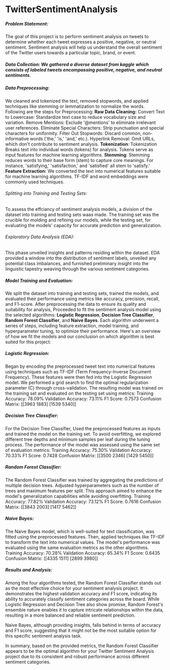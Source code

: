 # TwitterSentimentAnalysis
##### Problem Statement:

The goal of this project is to perform sentiment analysis on tweets to determine whether each tweet expresses a positive, negative, or neutral sentiment. Sentiment analysis will help us understand the overall sentiment of the Twitter users towards a particular topic, brand, or event.

##### Data Collection: We gathered a diverse dataset from kaggle which consists of labeled tweets encompassing positive, negative, and neutral sentiments.
##### Data Preprocessing: 
We cleaned and tokenized the text, removed stopwords, and applied techniques like stemming or lemmatization to normalize the words. Following are the steps for Preprocessing:
**Raw Data Cleaning:**
Convert Text to Lowercase: Standardize text case to reduce vocabulary size and variation.
Remove Mentions: Exclude '@mentions' to eliminate irrelevant user references.
Eliminate Special Characters: Strip punctuation and special characters for uniformity.
Filter Out Stopwords: Discard common, non-informative words ('the,' 'is,' 'and,' etc.).
Hyperlink Removal: Omit URLs, which don't contribute to sentiment analysis.
**Tokenization**:
Tokenization Breaks text into individual words (tokens) for analysis.
Tokens serve as input features for machine learning algorithms.
**Stemming**:
Stemming reduces words to their base form (stem) to capture core meanings.
For instance, 'satisfying,' 'satisfaction,' and 'satisfied' all stem to 'satisfy.'
**Feature Extraction:** We converted the text into numerical features suitable for machine learning algorithms. TF-IDF and word embeddings were commonly used techniques.

###### Splitting into Training and Testing Sets: 
To assess the effciancy of sentiment analysis models, a division of the dataset into training and testing sets waas made. The training set was the crucible for molding and refining our models, while the testing set, for evaluating the models' capacity for accurate prediction and generalization.

###### Exploratory Data Analysis (EDA): 
This phase unveiled insights and patterns residing within the dataset. EDA provided a window into the distribution of sentiment labels, unveiled any potential class imbalances, and furnished preliminary insight into the linguistic tapestry weaving through the various sentiment categories.

##### Model Training and Evaluation: 
We split the dataset into training and testing sets, trained the models, and evaluated their performance using metrics like accuracy, precision, recall, and F1-score.
After preprocessing the data to ensure its quality and suitability for analysis, Proceeded to fit the sentiment analysis model using the selected algorithms: **Logistic Regression**, **Decision Tree Classifier**, **Random Forest Classifier**, and **Naive Bayes**. Each algorithm underwent a series of steps, including feature extraction, model training, and hyperparameter tuning, to optimize their performance. Here's an overview of how we fit the models and our conclusion on which algorithm is best suited for this project:

##### Logistic Regression:
Began by encoding the preprocessed tweet text into numerical features using techniques such as TF-IDF (Term Frequency-Inverse Document Frequency). These features were then fed into the Logistic Regression model. We performed a grid search to find the optimal regularization parameter (C) through cross-validation. The resulting model was trained on the training set and evaluated on the testing set using metrics:
Training Accuracy: 78.09%
Validation Accuracy: 73.11%
F1 Score: 0.7573
Confusion Matrix: [[3963 1883]
 [1539 5340]]
##### Decision Tree Classifier:
For the Decision Tree Classifier, Used the preprocessed features as inputs and trained the model on the training set. To avoid overfitting, we explored different tree depths and minimum samples per leaf during the tuning process. The performance of the model was assessed using the same set of evaluation metrics:
Training Accuracy: 75.30%
Validation Accuracy: 70.33%
F1 Score: 0.7428
Confusion Matrix:
[[3500 2346]
 [1429 5450]]

 ##### Random Forest Classifier:
The Random Forest Classifier was trained by aggregating the predictions of multiple decision trees. Adjusted hyperparameters such as the number of trees and maximum features per split. This approach aimed to enhance the model's generalization capabilities while avoiding overfitting.
Training Accuracy: 77.82%
Validation Accuracy: 73.12%
F1 Score: 0.7616
Confusion Matrix:
[[3843 2003]
 [1417 5462]]
##### Naive Bayes:
The Naive Bayes model, which is well-suited for text classification, was fitted using the preprocessed features. Then, applied techniques like TF-IDF to transform the text into numerical values. The model's performance was evaluated using the same evaluation metrics as the other algorithms.
Training Accuracy: 70.28%
Validation Accuracy: 65.34%
F1 Score: 0.6435
Confusion Matrix:
[[4335 1511]
 [2899 3980]]

##### Results and Analysis:
Among the four algorithms tested, the Random Forest Classifier stands out as the most effective choice for your sentiment analysis project. It demonstrates the highest validation accuracy and F1 score, indicating its ability to accurately classify sentiment categories across the board. While Logistic Regression and Decision Tree also show promise, Random Forest's ensemble nature enables it to capture intricate relationships within the data, resulting in a more balanced and reliable sentiment prediction.

Naive Bayes, although providing insights, falls behind in terms of accuracy and F1 score, suggesting that it might not be the most suitable option for this specific sentiment analysis task.


In summary, based on the provided metrics, the Random Forest Classifier appears to be the optimal algorithm for your Twitter Sentiment Analysis project due to its consistent and robust performance across different sentiment categories.


